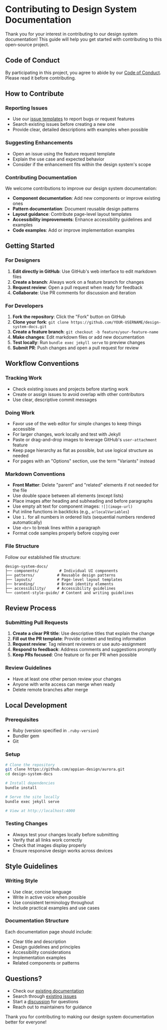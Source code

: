 # Contributing to Design System Documentation

Thank you for your interest in contributing to our design system documentation! This guide will help you get started with contributing to this open-source project.

## Code of Conduct

By participating in this project, you agree to abide by our [Code of Conduct](CODE_OF_CONDUCT.md). Please read it before contributing.

## How to Contribute

### Reporting Issues

- Use our [issue templates](.github/ISSUE_TEMPLATE/) to report bugs or request features
- Search existing issues before creating a new one
- Provide clear, detailed descriptions with examples when possible

### Suggesting Enhancements

- Open an issue using the feature request template
- Explain the use case and expected behavior
- Consider if the enhancement fits within the design system's scope

### Contributing Documentation

We welcome contributions to improve our design system documentation:

- **Component documentation**: Add new components or improve existing ones
- **Pattern documentation**: Document reusable design patterns
- **Layout guidance**: Contribute page-level layout templates
- **Accessibility improvements**: Enhance accessibility guidelines and examples
- **Code examples**: Add or improve implementation examples

## Getting Started

### For Designers

1. **Edit directly in GitHub**: Use GitHub's web interface to edit markdown files
2. **Create a branch**: Always work on a feature branch for changes
3. **Request review**: Open a pull request when ready for feedback
4. **Collaborate**: Use PR comments for discussion and iteration

### For Developers

1. **Fork the repository**: Click the "Fork" button on GitHub
2. **Clone your fork**: `git clone https://github.com/YOUR-USERNAME/design-system-docs.git`
3. **Create a feature branch**: `git checkout -b feature/your-feature-name`
4. **Make changes**: Edit markdown files or add new documentation
5. **Test locally**: Run `bundle exec jekyll serve` to preview changes
6. **Submit PR**: Push changes and open a pull request for review

## Workflow Conventions

### Tracking Work

- Check existing issues and projects before starting work
- Create or assign issues to avoid overlap with other contributors
- Use clear, descriptive commit messages

### Doing Work

- Favor use of the web editor for simple changes to keep things accessible
- For larger changes, work locally and test with Jekyll
- Paste or drag-and-drop images to leverage GitHub's `user-attachment` feature
- Keep page hierarchy as flat as possible, but use logical structure as needed
- For pages with an "Options" section, use the term "Variants" instead

### Markdown Conventions

- **Front Matter**: Delete "parent" and "related" elements if not needed for the file
- Use double space between all elements (except lists)
- Place images after heading and subheading and before paragraphs
- Use empty alt text for component images: `![](image-url)`
- Put inline functions in backticks (e.g., `a!localVariables`)
- Use `1.` for all numbers in ordered lists (sequential numbers rendered automatically)
- Use `<br>` to break lines within a paragraph
- Format code samples properly before copying over

### File Structure

Follow our established file structure:

```
design-system-docs/
├── components/         # Individual UI components
├── patterns/          # Reusable design patterns
├── layouts/           # Page-level layout templates
├── branding/          # Brand identity elements
├── accessibility/     # Accessibility guidelines
└── content-style-guide/ # Content and writing guidelines
```

## Review Process

### Submitting Pull Requests

1. **Create a clear PR title**: Use descriptive titles that explain the change
2. **Fill out the PR template**: Provide context and testing information
3. **Request review**: Tag relevant reviewers or use auto-assignment
4. **Respond to feedback**: Address comments and suggestions promptly
5. **Keep PRs focused**: One feature or fix per PR when possible

### Review Guidelines

- Have at least one other person review your changes
- Anyone with write access can merge when ready
- Delete remote branches after merge

## Local Development

### Prerequisites

- Ruby (version specified in `.ruby-version`)
- Bundler gem
- Git

### Setup

```bash
# Clone the repository
git clone https://github.com/appian-design/aurora.git
cd design-system-docs

# Install dependencies
bundle install

# Serve the site locally
bundle exec jekyll serve

# View at http://localhost:4000
```

### Testing Changes

- Always test your changes locally before submitting
- Verify that all links work correctly
- Check that images display properly
- Ensure responsive design works across devices

## Style Guidelines

### Writing Style

- Use clear, concise language
- Write in active voice when possible
- Use consistent terminology throughout
- Include practical examples and use cases

### Documentation Structure

Each documentation page should include:

- Clear title and description
- Design guidelines and principles
- Accessibility considerations
- Implementation examples
- Related components or patterns

## Questions?

- Check our [existing documentation](README.md)
- Search through [existing issues](https://github.com/appian-design/aurora/issues)
- Start a [discussion](https://github.com/appian-design/aurora/discussions) for questions
- Reach out to maintainers for guidance

Thank you for contributing to making our design system documentation better for everyone!